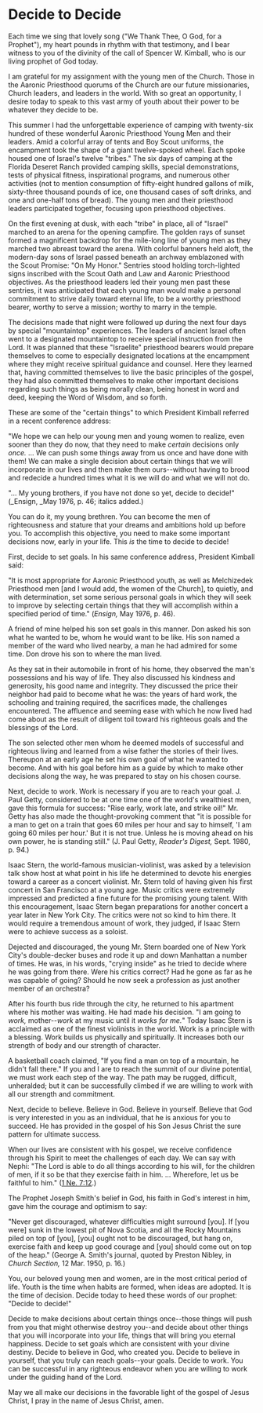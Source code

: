 # Decide to Decide

Each time we sing that lovely song ("We Thank Thee, O God, for a Prophet"), my
heart pounds in rhythm with that testimony, and I bear witness to you of the
divinity of the call of Spencer W. Kimball, who is our living prophet of God
today.

I am grateful for my assignment with the young men of the Church. Those in the
Aaronic Priesthood quorums of the Church are our future missionaries, Church
leaders, and leaders in the world. With so great an opportunity, I desire
today to speak to this vast army of youth about their power to be whatever
they decide to be.

This summer I had the unforgettable experience of camping with twenty-six
hundred of these wonderful Aaronic Priesthood Young Men and their leaders.
Amid a colorful array of tents and Boy Scout uniforms, the encampment took the
shape of a giant twelve-spoked wheel. Each spoke housed one of Israel's twelve
"tribes." The six days of camping at the Florida Deseret Ranch provided
camping skills, special demonstrations, tests of physical fitness,
inspirational programs, and numerous other activities (not to mention
consumption of fifty-eight hundred gallons of milk, sixty-three thousand
pounds of ice, one thousand cases of soft drinks, and one and one-half tons of
bread). The young men and their priesthood leaders participated together,
focusing upon priesthood objectives.

On the first evening at dusk, with each "tribe" in place, all of "Israel"
marched to an arena for the opening campfire. The golden rays of sunset formed
a magnificent backdrop for the mile-long line of young men as they marched two
abreast toward the arena. With colorful banners held aloft, the modern-day
sons of Israel passed beneath an archway emblazoned with the Scout Promise:
"On My Honor." Sentries stood holding torch-lighted signs inscribed with the
Scout Oath and Law and Aaronic Priesthood objectives. As the priesthood
leaders led their young men past these sentries, it was anticipated that each
young man would make a personal commitment to strive daily toward eternal
life, to be a worthy priesthood bearer, worthy to serve a mission; worthy to
marry in the temple.

The decisions made that night were followed up during the next four days by
special "mountaintop" experiences. The leaders of ancient Israel often went to
a designated mountaintop to receive special instruction from the Lord. It was
planned that these "Israelite" priesthood bearers would prepare themselves to
come to especially designated locations at the encampment where they might
receive spiritual guidance and counsel. Here they learned that, having
committed themselves to live the basic principles of the gospel, they had also
committed themselves to make other important decisions regarding such things
as being morally clean, being honest in word and deed, keeping the Word of
Wisdom, and so forth.

These are some of the "certain things" to which President Kimball referred in
a recent conference address:

"We hope we can help our young men and young women to realize, even sooner
than they do now, that they need to make _certain_ decisions only _once._ ... We
can push some things away from us once and have done with them! We can make a
single decision about certain things that we will incorporate in our lives and
then make them ours--without having to brood and redecide a hundred times what
it is we will do and what we will not do.

"... My young brothers, if you have not done so yet, decide to decide!"
(_Ensign, _May 1976, p. 46; italics added.)

You can do it, my young brethren. You can become the men of righteousness and
stature that your dreams and ambitions hold up before you. To accomplish this
objective, you need to make some important decisions now, early in your life.
This _is_ the time to decide to decide!

First, decide to set goals. In his same conference address, President Kimball
said:

"It is most appropriate for Aaronic Priesthood youth, as well as Melchizedek
Priesthood men [and I would add, the women of the Church], to quietly, and
with determination, set some serious personal goals in which they will seek to
improve by selecting certain things that they will accomplish within a
specified period of time." (_Ensign,_ May 1976, p. 46).

A friend of mine helped his son set goals in this manner. Don asked his son
what he wanted to be, whom he would want to be like. His son named a member of
the ward who lived nearby, a man he had admired for some time. Don drove his
son to where the man lived.

As they sat in their automobile in front of his home, they observed the man's
possessions and his way of life. They also discussed his kindness and
generosity, his good name and integrity. They discussed the price their
neighbor had paid to become what he was: the years of hard work, the schooling
and training required, the sacrifices made, the challenges encountered. The
affluence and seeming ease with which he now lived had come about as the
result of diligent toil toward his righteous goals and the blessings of the
Lord.

The son selected other men whom he deemed models of successful and righteous
living and learned from a wise father the stories of their lives. Thereupon at
an early age he set his own goal of what he wanted to become. And with his
goal before him as a guide by which to make other decisions along the way, he
was prepared to stay on his chosen course.

Next, decide to work. Work is necessary if you are to reach your goal. J. Paul
Getty, considered to be at one time one of the world's wealthiest men, gave
this formula for success: "Rise early, work late, and strike oil!" Mr. Getty
has also made the thought-provoking comment that "it is possible for a man to
get on a train that goes 60 miles per hour and say to himself, 'I am going 60
miles per hour.' But it is not true. Unless he is moving ahead on his own
power, he is standing still." (J. Paul Getty, _Reader's Digest,_ Sept. 1980,
p. 94.)

Isaac Stern, the world-famous musician-violinist, was asked by a television
talk show host at what point in his life he determined to devote his energies
toward a career as a concert violinist. Mr. Stern told of having given his
first concert in San Francisco at a young age. Music critics were extremely
impressed and predicted a fine future for the promising young talent. With
this encouragement, Isaac Stern began preparations for another concert a year
later in New York City. The critics were not so kind to him there. It would
require a tremendous amount of work, they judged, if Isaac Stern were to
achieve success as a soloist.

Dejected and discouraged, the young Mr. Stern boarded one of New York City's
double-decker buses and rode it up and down Manhattan a number of times. He
was, in his words, "crying inside" as he tried to decide where he was going
from there. Were his critics correct? Had he gone as far as he was capable of
going? Should he now seek a profession as just another member of an orchestra?

After his fourth bus ride through the city, he returned to his apartment where
his mother was waiting. He had made his decision. "I am going to _work,_
mother--_work_ at my music until it _works for me._" Today Isaac Stern is
acclaimed as one of the finest violinists in the world. Work is a principle
with a blessing. Work builds us physically and spiritually. It increases both
our strength of body and our strength of character.

A basketball coach claimed, "If you find a man on top of a mountain, he didn't
fall there." If you and I are to reach the summit of our divine potential, we
must work each step of the way. The path may be rugged, difficult, unheralded;
but it can be successfully climbed if we are willing to work with all our
strength and commitment.

Next, decide to believe. Believe in God. Believe in yourself. Believe that God
is very interested in you as an individual, that he is anxious for you to
succeed. He has provided in the gospel of his Son Jesus Christ the sure
pattern for ultimate success.

When our lives are consistent with his gospel, we receive confidence through
his Spirit to meet the challenges of each day. We can say with Nephi: "The
Lord is able to do all things according to his will, for the children of men,
if it so be that they exercise faith in him. ... Wherefore, let us be faithful
to him." ([1 Ne.
7:12](https://www.lds.org/scriptures/bofm/1-ne/7.12?lang=eng#11).)

The Prophet Joseph Smith's belief in God, his faith in God's interest in him,
gave him the courage and optimism to say:

"Never get discouraged, whatever difficulties might surround [you]. If [you
were] sunk in the lowest pit of Nova Scotia, and all the Rocky Mountains piled
on top of [you], [you] ought not to be discouraged, but hang on, exercise
faith and keep up good courage and [you] should come out on top of the heap."
(George A. Smith's journal, quoted by Preston Nibley, in _Church Section,_ 12
Mar. 1950, p. 16.)

You, our beloved young men and women, are in the most critical period of life.
Youth is the time when habits are formed, when ideas are adopted. It is the
time of decision. Decide today to heed these words of our prophet: "Decide to
decide!"

Decide to make decisions about certain things once--those things will push
from you that might otherwise destroy you--and decide about other things that
you will incorporate into your life, things that will bring you eternal
happiness. Decide to set goals which are consistent with your divine destiny.
Decide to believe in God, who created you. Decide to believe in yourself, that
you truly can reach goals--your goals. Decide to work. You can be successful
in any righteous endeavor when you are willing to work under the guiding hand
of the Lord.

May we all make our decisions in the favorable light of the gospel of Jesus
Christ, I pray in the name of Jesus Christ, amen.

